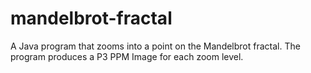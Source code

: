 # mandelbrot-fractal

A Java program that zooms into a point on the Mandelbrot fractal. The program produces a P3 PPM Image for each zoom level. 
